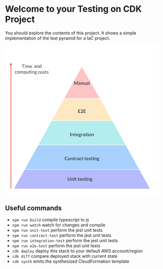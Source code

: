 # Welcome to your Testing on CDK Project

You should explore the contents of this project. 
It shows a simple implementation of the test pyramid for a IaC project. 

![Test pyramid for IaC](assets/img.png)



## Useful commands

* `npm run build`             compile typescript to js
* `npm run watch`             watch for changes and compile
* `npm run unit-test`         perform the jest unit tests
* `npm run contract-test`     perform the jest unit tests
* `npm run integration-test`  perform the jest unit tests
* `npm run e2e-test`          perform the jest unit tests
* `cdk deploy`                deploy this stack to your default AWS account/region
* `cdk diff`                  compare deployed stack with current state
* `cdk synth`                 emits the synthesized CloudFormation template
